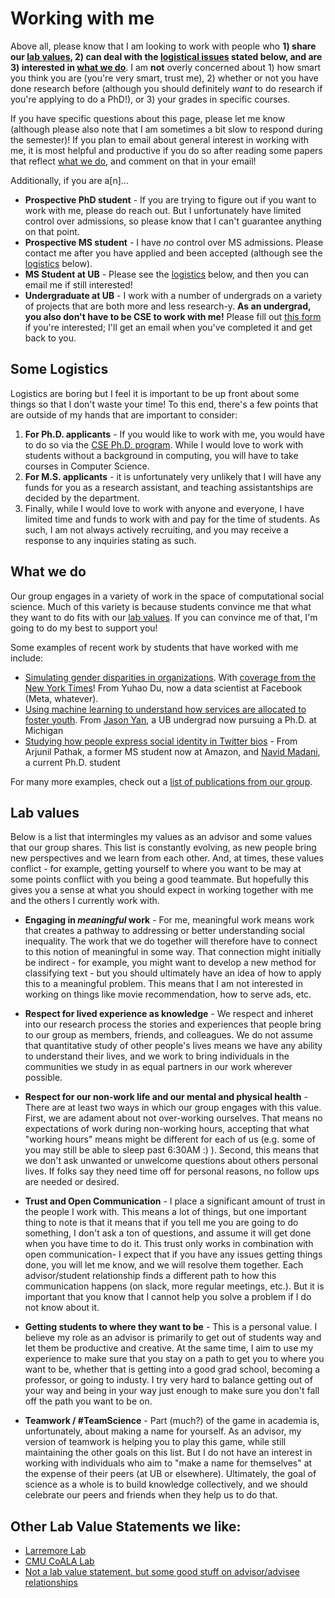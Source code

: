 # Working with me

Above all, please know that I am looking to work with people who **1) share our [lab values](#lab-values), 2) can deal with the [logistical issues](#some-logistics) stated below, and are 3) interested in [what we do](#what-we-do)**. I am **not** overly concerned about 1) how smart you think you are (you're very smart, trust me), 2) whether or not you have done research before (although you should definitely *want* to do research if you're applying to do a PhD!), or 3) your grades in specific courses.

If you have specific questions about this page, please let me know (although please also note that I am sometimes a bit slow to respond during the semester)! If you plan to email about general interest in working with me, it is most helpful and productive if you do so after reading some papers that reflect [what we do](#what-we-do), and comment on that in your email!

Additionally, if you are a[n]...
- **Prospective PhD student** - If you are trying to figure out if you want to work with me, please do reach out. But I unfortunately have limited control over admissions, so please know that I can't guarantee anything on that point.
- **Prospective MS student** - I have *no* control over MS admissions. Please contact me after you have applied and been accepted (although see the [logistics](#some-logistics) below).
- **MS Student at UB** - Please see the [logistics](#some-logistics) below, and then you can email me if still interested!
- **Undergraduate at UB** - I work with a number of undergrads on a variety of projects that are both more and less research-y. **As an undergrad, you also don't have to be CSE to work with me!** Please fill out [this form](https://forms.gle/gEqdKkeGP4QREyE9A) if you're interested; I'll get an email when you've completed it and get back to you.





## Some Logistics

Logistics are boring but I feel it is important to be up front about some things so that I don't waste your time! To this end, there's a few points that are outside of my hands that are important to consider:

1. **For Ph.D. applicants** - If you would like to work with me, you would have to do so via the [CSE Ph.D. program](https://engineering.buffalo.edu/computer-science-engineering/graduate/degrees-and-programs/phd-in-computer-science-and-engineering.html). While I would love to work with students without a background in computing, you will have to take courses in Computer Science.
2. **For M.S. applicants** - it is unfortunately very unlikely that I will have any funds for you as a research assistant, and teaching assistantships are decided by the department.
3. Finally, while I would love to work with anyone and everyone, I have limited time and funds to work with and pay for the time of students. As such, I am not always actively recruiting, and you may receive a response to any inquiries stating as such.

## What we do

Our group engages in a variety of work in the space of computational social science. Much of this variety is because students convince me that what they want to do fits with our [lab values](#lab-values). If you can convince me of that, I'm going to do my best to support you!  

Some examples of recent work by students that have worked with me include:
- [Simulating gender disparities in organizations](https://journals.sagepub.com/doi/full/10.1177/23780231221117888). With [coverage from the New York Times](https://www.nytimes.com/interactive/2021/10/14/opinion/gender-bias.html)! From Yuhao Du, now a data scientist at Facebook (Meta, whatever).
- [Using machine learning to understand how services are allocated to foster youth](https://arxiv.org/pdf/2111.14901.pdf). From [Jason Yan](https://www.si.umich.edu/people/jason-yan), a UB undergrad now pursuing a Ph.D. at Michigan
- [Studying how people express social identity in Twitter bios](https://dl.acm.org/doi/abs/10.1145/3479502) - From Arjunil Pathak, a former MS student now at Amazon, and [Navid Madani](https://www.linkedin.com/in/navid-madani-167a92110/), a current Ph.D. student

For many more examples, check out a [list of publications from our group](https://scholar.google.com/citations?hl=en&user=TNS6P14AAAAJ&view_op=list_works&sortby=pubdate).

## Lab values

Below is a list that intermingles my values as an advisor and some values that our group shares. This list is constantly evolving, as new people bring new perspectives and we learn from each other. And, at times, these values conflict - for example, getting yourself to where you want to be may at some points conflict with you being a good teammate.  But hopefully this gives you a sense at what you should expect in working together with me and the others I currently work with. 

- **Engaging in *meaningful* work** - For me, meaningful work means work that creates a pathway to addressing or better understanding social inequality. The work that we do together will therefore have to connect to this notion of meaningful in some way. That connection might initially be indirect - for example, you might want to develop a new method for classifying text - but you should ultimately have an idea of how to apply this to a meaningful problem. This means that I am not interested in working on things like movie recommendation, how to serve ads, etc.

- **Respect for lived experience as knowledge** - We respect and inheret into our research process the stories and experiences that people bring to our group as members, friends, and colleagues. We do not assume that quantitative study of other people's lives means we have any ability to understand their lives, and we work to bring individuals in the communities we study in as equal partners in our work wherever possible.

- **Respect for our non-work life and our mental and physical health** - There are at least two ways in which our group engages with this value. First, we are adament about not over-working ourselves. That means no expectations of work during non-working hours, accepting that what "working hours" means might be different for each of us (e.g. some of you may still be able to sleep past 6:30AM :) ). Second, this means that we don't ask unwanted or unwelcome questions about others personal lives. If folks say they need time off for personal reasons, no follow ups are needed or desired.

- **Trust and Open Communication** - I place a significant amount of trust in the people I work with. This means a lot of things, but one important thing to note is that it means that if you tell me you are going to do something, I don't ask a ton of questions, and assume it will get done when you have time to do it. This trust only works in combination with open communication- I expect that if you have any issues getting things done, you will let me know, and we will resolve them together. Each advisor/student relationship finds a different path to how this communication happens (on slack, more regular meetings, etc.). But it is important that you know that I cannot help you solve a problem if I do not know about it.

- **Getting students to where they want to be** - This is a personal value. I believe my role as an advisor is primarily to get out of students way and let them be productive and creative. At the same time, I aim to use my experience to make sure that you stay on a path to get you to where you want to be, whether that is getting into a good grad school, becoming a professor, or going to industy.  I try very hard to balance getting out of your way and being in your way just enough to make sure you don't fall off the path you want to be on.

- **Teamwork / #TeamScience** - Part (much?) of the game in academia is, unfortunately, about making a name for yourself. As an advisor, my version of teamwork is helping you to play this game, while still maintaining the other goals on this list. But I do not have an interest in working with individuals who aim to "make a name for themselves" at the expense of their peers (at UB or elsewhere). Ultimately, the goal of science as a whole is to build knowledge collectively, and we should celebrate our peers and friends when they help us to do that.

## Other Lab Value Statements we like:

- [Larremore Lab](https://larremorelab.github.io/manual/)
- [CMU CoALA Lab](https://www.thecoalalab.com/)
- [Not a lab value statement, but some good stuff on advisor/advisee relationships](https://twitter.com/jbhuang0604/status/1418407079077842944)
